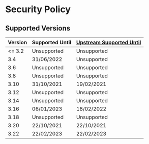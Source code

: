 # Security Policy

## Supported Versions

| Version | Supported Until | [Upstream Supported Until](https://www.qgis.org/en/site/getinvolved/development/roadmap.html#release-schedule) |
| ------- | --------------- | -------------------------------------------------------------------------------------------------------------- |
| <= 3.2  | Unsupported     | Unsupported                                                                                                    |
| 3.4     | 31/06/2022      | Unsupported                                                                                                    |
| 3.6     | Unsupported     | Unsupported                                                                                                    |
| 3.8     | Unsupported     | Unsupported                                                                                                    |
| 3.10    | 31/10/2021      | 19/02/2021                                                                                                     |
| 3.12    | Unsupported     | Unsupported                                                                                                    |
| 3.14    | Unsupported     | Unsupported                                                                                                    |
| 3.16    | 06/01/2023      | 18/02/2022                                                                                                     |
| 3.18    | Unsupported     | Unsupported                                                                                                    |
| 3.20    | 22/10/2021      | 22/10/2021                                                                                                     |
| 3.22    | 22/02/2023      | 22/02/2023                                                                                                     |
